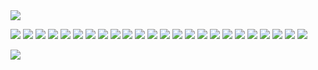 <img src="https://64.media.tumblr.com/fc86a72ba360623d100a9c3afc58b41e/6473f135e50907aa-e4/s500x750/82903350af2c013bf46ae88b97fa0bc7443eccd5.gifv">

<img src="https://64.media.tumblr.com/cc062383ae259a2777cd3297d56a75b9/0b404a7df1ca6abd-26/s100x200/4aafc9e548d7a505286602c997c8fdc0e92a9b0d.gifv"/> <img src="https://64.media.tumblr.com/2d6a4dbed7e20effecb9d3aab86d3dee/0b404a7df1ca6abd-ba/s100x200/081927128f0bdcb87f07f13cfc6234ab96e2718d.gifv"> <img src="https://64.media.tumblr.com/17aff7524c789cdfdf70617b0c16262d/ca97eef3152f39fb-5a/s100x200/9d355556908446014951ea825961c48e72c8e287.pnj"> <img src="https://64.media.tumblr.com/8b7a0c5855c42f2925474a056c1f63d3/98c31fb27f01a822-a2/s100x200/19324c87b766718327b20b2af5b1b1c4d3d3079b.pnj"> <img src="https://64.media.tumblr.com/49c69335bcb5244aaca684783cb83411/33482cf83af8f0c3-dc/s100x200/ee13f1cbcb184a7672647c3cd8e8bcc0bfaa3071.gifv"> <img src="https://64.media.tumblr.com/7727558d37aa33a0f5cfe7511de21197/0ff738aae3bed445-ee/s100x200/85a5ff883c53274a4cf31a196ca1aac56afcc2eb.pnj"> <img src="https://64.media.tumblr.com/2bb3dbb5b41a0bffa285ecb19d0d4cf8/4d437c297503682b-87/s100x200/d96a6f52c86a6991440a81b618939354c9c9a65e.pnj"> <img src="https://images-wixmp-ed30a86b8c4ca887773594c2.wixmp.com/f/0ac9bf74-c0bf-4512-9bcc-9f446728ab5c/d2fu3xa-9c91b78b-b146-4221-a461-13d5d3dbf28d.png?token=eyJ0eXAiOiJKV1QiLCJhbGciOiJIUzI1NiJ9.eyJzdWIiOiJ1cm46YXBwOjdlMGQxODg5ODIyNjQzNzNhNWYwZDQxNWVhMGQyNmUwIiwiaXNzIjoidXJuOmFwcDo3ZTBkMTg4OTgyMjY0MzczYTVmMGQ0MTVlYTBkMjZlMCIsIm9iaiI6W1t7InBhdGgiOiJcL2ZcLzBhYzliZjc0LWMwYmYtNDUxMi05YmNjLTlmNDQ2NzI4YWI1Y1wvZDJmdTN4YS05YzkxYjc4Yi1iMTQ2LTQyMjEtYTQ2MS0xM2Q1ZDNkYmYyOGQucG5nIn1dXSwiYXVkIjpbInVybjpzZXJ2aWNlOmZpbGUuZG93bmxvYWQiXX0.b7zVHPyC_wo7C3OQz65qk_3psIv9Kj7Zr_YXCLy3Ga8"> <img src="https://images-wixmp-ed30a86b8c4ca887773594c2.wixmp.com/f/0ac9bf74-c0bf-4512-9bcc-9f446728ab5c/d2fixdl-2be53dd0-606b-4b38-b962-1132be95d534.png?token=eyJ0eXAiOiJKV1QiLCJhbGciOiJIUzI1NiJ9.eyJzdWIiOiJ1cm46YXBwOjdlMGQxODg5ODIyNjQzNzNhNWYwZDQxNWVhMGQyNmUwIiwiaXNzIjoidXJuOmFwcDo3ZTBkMTg4OTgyMjY0MzczYTVmMGQ0MTVlYTBkMjZlMCIsIm9iaiI6W1t7InBhdGgiOiJcL2ZcLzBhYzliZjc0LWMwYmYtNDUxMi05YmNjLTlmNDQ2NzI4YWI1Y1wvZDJmaXhkbC0yYmU1M2RkMC02MDZiLTRiMzgtYjk2Mi0xMTMyYmU5NWQ1MzQucG5nIn1dXSwiYXVkIjpbInVybjpzZXJ2aWNlOmZpbGUuZG93bmxvYWQiXX0.TtNSnEuTEE44MrSgUk3bCrzXvw_baIFzb9xk0hI8bKc"> <img src="https://images-wixmp-ed30a86b8c4ca887773594c2.wixmp.com/f/cd6f4a62-6aaf-486a-93dc-530b77c7bb1c/d32omik-631c92d7-9259-43b2-ab5b-a3670c39cbf9.png?token=eyJ0eXAiOiJKV1QiLCJhbGciOiJIUzI1NiJ9.eyJzdWIiOiJ1cm46YXBwOjdlMGQxODg5ODIyNjQzNzNhNWYwZDQxNWVhMGQyNmUwIiwiaXNzIjoidXJuOmFwcDo3ZTBkMTg4OTgyMjY0MzczYTVmMGQ0MTVlYTBkMjZlMCIsIm9iaiI6W1t7InBhdGgiOiJcL2ZcL2NkNmY0YTYyLTZhYWYtNDg2YS05M2RjLTUzMGI3N2M3YmIxY1wvZDMyb21pay02MzFjOTJkNy05MjU5LTQzYjItYWI1Yi1hMzY3MGMzOWNiZjkucG5nIn1dXSwiYXVkIjpbInVybjpzZXJ2aWNlOmZpbGUuZG93bmxvYWQiXX0.Q3QGp_TMYUYfmBEseqgTqWrJ-A0TxIHyUwo5Um85_xU"> <img src="https://images-wixmp-ed30a86b8c4ca887773594c2.wixmp.com/f/ba1a7171-d7b8-4567-b10e-c96f7a2cf2d1/d2mnfuc-3f1cb866-6ae8-45ff-a498-3a59c3958f9d.png?token=eyJ0eXAiOiJKV1QiLCJhbGciOiJIUzI1NiJ9.eyJzdWIiOiJ1cm46YXBwOjdlMGQxODg5ODIyNjQzNzNhNWYwZDQxNWVhMGQyNmUwIiwiaXNzIjoidXJuOmFwcDo3ZTBkMTg4OTgyMjY0MzczYTVmMGQ0MTVlYTBkMjZlMCIsIm9iaiI6W1t7InBhdGgiOiJcL2ZcL2JhMWE3MTcxLWQ3YjgtNDU2Ny1iMTBlLWM5NmY3YTJjZjJkMVwvZDJtbmZ1Yy0zZjFjYjg2Ni02YWU4LTQ1ZmYtYTQ5OC0zYTU5YzM5NThmOWQucG5nIn1dXSwiYXVkIjpbInVybjpzZXJ2aWNlOmZpbGUuZG93bmxvYWQiXX0.4kXOuYVWB0GNx0tTOey8Zi9KR4zTLez0Yr1iAnHKK0s"> <img src="https://images-wixmp-ed30a86b8c4ca887773594c2.wixmp.com/f/b8ff6c3d-69a0-4c41-8687-b1b3e6930adc/d34iv44-a45e26a6-5fc2-48d1-a2e9-5cf62b26258c.gif?token=eyJ0eXAiOiJKV1QiLCJhbGciOiJIUzI1NiJ9.eyJzdWIiOiJ1cm46YXBwOjdlMGQxODg5ODIyNjQzNzNhNWYwZDQxNWVhMGQyNmUwIiwiaXNzIjoidXJuOmFwcDo3ZTBkMTg4OTgyMjY0MzczYTVmMGQ0MTVlYTBkMjZlMCIsIm9iaiI6W1t7InBhdGgiOiJcL2ZcL2I4ZmY2YzNkLTY5YTAtNGM0MS04Njg3LWIxYjNlNjkzMGFkY1wvZDM0aXY0NC1hNDVlMjZhNi01ZmMyLTQ4ZDEtYTJlOS01Y2Y2MmIyNjI1OGMuZ2lmIn1dXSwiYXVkIjpbInVybjpzZXJ2aWNlOmZpbGUuZG93bmxvYWQiXX0.PBjPQKsQOfXsHssElNrVmvY1NVTG8hRGaKeJ41Ok5E8"> <img src="https://images-wixmp-ed30a86b8c4ca887773594c2.wixmp.com/f/b8ff6c3d-69a0-4c41-8687-b1b3e6930adc/d3003xf-00eb166d-e966-4300-8605-ce808d2f9dc2.gif?token=eyJ0eXAiOiJKV1QiLCJhbGciOiJIUzI1NiJ9.eyJzdWIiOiJ1cm46YXBwOjdlMGQxODg5ODIyNjQzNzNhNWYwZDQxNWVhMGQyNmUwIiwiaXNzIjoidXJuOmFwcDo3ZTBkMTg4OTgyMjY0MzczYTVmMGQ0MTVlYTBkMjZlMCIsIm9iaiI6W1t7InBhdGgiOiJcL2ZcL2I4ZmY2YzNkLTY5YTAtNGM0MS04Njg3LWIxYjNlNjkzMGFkY1wvZDMwMDN4Zi0wMGViMTY2ZC1lOTY2LTQzMDAtODYwNS1jZTgwOGQyZjlkYzIuZ2lmIn1dXSwiYXVkIjpbInVybjpzZXJ2aWNlOmZpbGUuZG93bmxvYWQiXX0.NUjCaDJVJkwng3Oo0X92d0kt1Mw6LsExdxNoOH29auA"> <img src="https://images-wixmp-ed30a86b8c4ca887773594c2.wixmp.com/f/a2c00a7e-8a64-4d3e-a875-cd4c5ab696c0/d81q3yf-156b952c-a293-4b04-bdb8-863973d016a1.png?token=eyJ0eXAiOiJKV1QiLCJhbGciOiJIUzI1NiJ9.eyJzdWIiOiJ1cm46YXBwOjdlMGQxODg5ODIyNjQzNzNhNWYwZDQxNWVhMGQyNmUwIiwiaXNzIjoidXJuOmFwcDo3ZTBkMTg4OTgyMjY0MzczYTVmMGQ0MTVlYTBkMjZlMCIsIm9iaiI6W1t7InBhdGgiOiJcL2ZcL2EyYzAwYTdlLThhNjQtNGQzZS1hODc1LWNkNGM1YWI2OTZjMFwvZDgxcTN5Zi0xNTZiOTUyYy1hMjkzLTRiMDQtYmRiOC04NjM5NzNkMDE2YTEucG5nIn1dXSwiYXVkIjpbInVybjpzZXJ2aWNlOmZpbGUuZG93bmxvYWQiXX0.-DE3FdvSlYYRsPX2S9gWq-oMnNsFhHCZCb6J5HH1kE0"> <img src="https://images-wixmp-ed30a86b8c4ca887773594c2.wixmp.com/f/0ac9bf74-c0bf-4512-9bcc-9f446728ab5c/d2fve41-f5240e23-8eb0-4c1c-811c-453fd4819cc0.gif?token=eyJ0eXAiOiJKV1QiLCJhbGciOiJIUzI1NiJ9.eyJzdWIiOiJ1cm46YXBwOjdlMGQxODg5ODIyNjQzNzNhNWYwZDQxNWVhMGQyNmUwIiwiaXNzIjoidXJuOmFwcDo3ZTBkMTg4OTgyMjY0MzczYTVmMGQ0MTVlYTBkMjZlMCIsIm9iaiI6W1t7InBhdGgiOiJcL2ZcLzBhYzliZjc0LWMwYmYtNDUxMi05YmNjLTlmNDQ2NzI4YWI1Y1wvZDJmdmU0MS1mNTI0MGUyMy04ZWIwLTRjMWMtODExYy00NTNmZDQ4MTljYzAuZ2lmIn1dXSwiYXVkIjpbInVybjpzZXJ2aWNlOmZpbGUuZG93bmxvYWQiXX0.hr5NDhbge1VXGDCA2mkwRmhpSU0hgMadT-KIOmKOv08"> <img src="https://images-wixmp-ed30a86b8c4ca887773594c2.wixmp.com/f/1263f136-1b6c-41f1-b97f-b8bc67bbf273/d7h0kqn-edc4b749-c295-4dfd-a02c-581080e021b0.gif?token=eyJ0eXAiOiJKV1QiLCJhbGciOiJIUzI1NiJ9.eyJzdWIiOiJ1cm46YXBwOjdlMGQxODg5ODIyNjQzNzNhNWYwZDQxNWVhMGQyNmUwIiwiaXNzIjoidXJuOmFwcDo3ZTBkMTg4OTgyMjY0MzczYTVmMGQ0MTVlYTBkMjZlMCIsIm9iaiI6W1t7InBhdGgiOiJcL2ZcLzEyNjNmMTM2LTFiNmMtNDFmMS1iOTdmLWI4YmM2N2JiZjI3M1wvZDdoMGtxbi1lZGM0Yjc0OS1jMjk1LTRkZmQtYTAyYy01ODEwODBlMDIxYjAuZ2lmIn1dXSwiYXVkIjpbInVybjpzZXJ2aWNlOmZpbGUuZG93bmxvYWQiXX0.jhoRE8l7sT5CXhNYbtD3kO1U1CjBbW_Jn3Wfd68c61M"> <img src="https://images-wixmp-ed30a86b8c4ca887773594c2.wixmp.com/f/1263f136-1b6c-41f1-b97f-b8bc67bbf273/d745dql-b657656e-cefa-491c-92cd-48156dfcd3bf.gif?token=eyJ0eXAiOiJKV1QiLCJhbGciOiJIUzI1NiJ9.eyJzdWIiOiJ1cm46YXBwOjdlMGQxODg5ODIyNjQzNzNhNWYwZDQxNWVhMGQyNmUwIiwiaXNzIjoidXJuOmFwcDo3ZTBkMTg4OTgyMjY0MzczYTVmMGQ0MTVlYTBkMjZlMCIsIm9iaiI6W1t7InBhdGgiOiJcL2ZcLzEyNjNmMTM2LTFiNmMtNDFmMS1iOTdmLWI4YmM2N2JiZjI3M1wvZDc0NWRxbC1iNjU3NjU2ZS1jZWZhLTQ5MWMtOTJjZC00ODE1NmRmY2QzYmYuZ2lmIn1dXSwiYXVkIjpbInVybjpzZXJ2aWNlOmZpbGUuZG93bmxvYWQiXX0.Q8MIn5sfEBt9diZzH-Pqjq93WaT8KCUSAimJi1o4POk"> <img src="https://images-wixmp-ed30a86b8c4ca887773594c2.wixmp.com/f/0707c910-076f-4376-b6fa-61aae4d4be55/dfq36e2-a30d6c54-6d94-4162-9acd-67459791a495.png/v1/fill/w_99,h_56/lapfox_stamp___tqbf_by_saturnzquark_dfq36e2-fullview.png?token=eyJ0eXAiOiJKV1QiLCJhbGciOiJIUzI1NiJ9.eyJzdWIiOiJ1cm46YXBwOjdlMGQxODg5ODIyNjQzNzNhNWYwZDQxNWVhMGQyNmUwIiwiaXNzIjoidXJuOmFwcDo3ZTBkMTg4OTgyMjY0MzczYTVmMGQ0MTVlYTBkMjZlMCIsIm9iaiI6W1t7ImhlaWdodCI6Ijw9NTYiLCJwYXRoIjoiXC9mXC8wNzA3YzkxMC0wNzZmLTQzNzYtYjZmYS02MWFhZTRkNGJlNTVcL2RmcTM2ZTItYTMwZDZjNTQtNmQ5NC00MTYyLTlhY2QtNjc0NTk3OTFhNDk1LnBuZyIsIndpZHRoIjoiPD05OSJ9XV0sImF1ZCI6WyJ1cm46c2VydmljZTppbWFnZS5vcGVyYXRpb25zIl19.bYyNF2aDi2Gyg6yl3_KRpM1rvoUUnmWaZjSiOFcici8"> <img src="https://images-wixmp-ed30a86b8c4ca887773594c2.wixmp.com/f/b6b32f43-2068-4c1e-b997-af16d761296e/d7gsvcy-472b12ca-984c-4192-9f29-4da44d6cbbe9.png/v1/fill/w_99,h_56,q_80,strp/watgbs___wadanohara_fan_stamp_01_by_whitenoize_d7gsvcy-fullview.jpg?token=eyJ0eXAiOiJKV1QiLCJhbGciOiJIUzI1NiJ9.eyJzdWIiOiJ1cm46YXBwOjdlMGQxODg5ODIyNjQzNzNhNWYwZDQxNWVhMGQyNmUwIiwiaXNzIjoidXJuOmFwcDo3ZTBkMTg4OTgyMjY0MzczYTVmMGQ0MTVlYTBkMjZlMCIsIm9iaiI6W1t7ImhlaWdodCI6Ijw9NTYiLCJwYXRoIjoiXC9mXC9iNmIzMmY0My0yMDY4LTRjMWUtYjk5Ny1hZjE2ZDc2MTI5NmVcL2Q3Z3N2Y3ktNDcyYjEyY2EtOTg0Yy00MTkyLTlmMjktNGRhNDRkNmNiYmU5LnBuZyIsIndpZHRoIjoiPD05OSJ9XV0sImF1ZCI6WyJ1cm46c2VydmljZTppbWFnZS5vcGVyYXRpb25zIl19.IpwXiKeVCwbdb5F3_txDP5Bxll0XeAkER2dMTSSWFDc"> <img src="https://images-wixmp-ed30a86b8c4ca887773594c2.wixmp.com/f/d780868d-9d4e-453b-8090-3388ccb478b6/d9wd0a3-ba3df628-88cd-4cce-b548-a55c2b9a9c96.png/v1/fill/w_99,h_56/eticalb_by_gizaira_d9wd0a3-fullview.png?token=eyJ0eXAiOiJKV1QiLCJhbGciOiJIUzI1NiJ9.eyJzdWIiOiJ1cm46YXBwOjdlMGQxODg5ODIyNjQzNzNhNWYwZDQxNWVhMGQyNmUwIiwiaXNzIjoidXJuOmFwcDo3ZTBkMTg4OTgyMjY0MzczYTVmMGQ0MTVlYTBkMjZlMCIsIm9iaiI6W1t7ImhlaWdodCI6Ijw9NTYiLCJwYXRoIjoiXC9mXC9kNzgwODY4ZC05ZDRlLTQ1M2ItODA5MC0zMzg4Y2NiNDc4YjZcL2Q5d2QwYTMtYmEzZGY2MjgtODhjZC00Y2NlLWI1NDgtYTU1YzJiOWE5Yzk2LnBuZyIsIndpZHRoIjoiPD05OSJ9XV0sImF1ZCI6WyJ1cm46c2VydmljZTppbWFnZS5vcGVyYXRpb25zIl19.kAjWOsg4qIzWfXnUlxXo6hZWzpPeBHDQH5V2FW5m4O4"> <img src="https://images-wixmp-ed30a86b8c4ca887773594c2.wixmp.com/f/b14c77e0-8e91-40b4-9210-60e308384c51/da6ftmx-00f87c8c-dec7-44e7-a013-843e7308a613.png/v1/fill/w_99,h_56/shirogane_funamusea_stamp_by_character__stamps_da6ftmx-fullview.png?token=eyJ0eXAiOiJKV1QiLCJhbGciOiJIUzI1NiJ9.eyJzdWIiOiJ1cm46YXBwOjdlMGQxODg5ODIyNjQzNzNhNWYwZDQxNWVhMGQyNmUwIiwiaXNzIjoidXJuOmFwcDo3ZTBkMTg4OTgyMjY0MzczYTVmMGQ0MTVlYTBkMjZlMCIsIm9iaiI6W1t7ImhlaWdodCI6Ijw9NTYiLCJwYXRoIjoiXC9mXC9iMTRjNzdlMC04ZTkxLTQwYjQtOTIxMC02MGUzMDgzODRjNTFcL2RhNmZ0bXgtMDBmODdjOGMtZGVjNy00NGU3LWEwMTMtODQzZTczMDhhNjEzLnBuZyIsIndpZHRoIjoiPD05OSJ9XV0sImF1ZCI6WyJ1cm46c2VydmljZTppbWFnZS5vcGVyYXRpb25zIl19.40yt5srRJjy4Epi5V4FK8ZNtKZ1TsdxGq1SfmeYESWo"> <img src="https://images-wixmp-ed30a86b8c4ca887773594c2.wixmp.com/f/b4820004-6d57-4a29-aa29-c77f02c96045/dd0kwjg-2b1e4dbe-3390-424d-9b18-1621236039f7.png/v1/fill/w_99,h_57/polandball_stamp__f2u__by_f0rk_l0rd_dd0kwjg-fullview.png?token=eyJ0eXAiOiJKV1QiLCJhbGciOiJIUzI1NiJ9.eyJzdWIiOiJ1cm46YXBwOjdlMGQxODg5ODIyNjQzNzNhNWYwZDQxNWVhMGQyNmUwIiwiaXNzIjoidXJuOmFwcDo3ZTBkMTg4OTgyMjY0MzczYTVmMGQ0MTVlYTBkMjZlMCIsIm9iaiI6W1t7ImhlaWdodCI6Ijw9NTciLCJwYXRoIjoiXC9mXC9iNDgyMDAwNC02ZDU3LTRhMjktYWEyOS1jNzdmMDJjOTYwNDVcL2RkMGt3amctMmIxZTRkYmUtMzM5MC00MjRkLTliMTgtMTYyMTIzNjAzOWY3LnBuZyIsIndpZHRoIjoiPD05OSJ9XV0sImF1ZCI6WyJ1cm46c2VydmljZTppbWFnZS5vcGVyYXRpb25zIl19.6sQG3qN2tJqrsLLMmpz0OiE6eTInGFW54oZo6L26myc"> <img src="https://images-wixmp-ed30a86b8c4ca887773594c2.wixmp.com/f/0ac9bf74-c0bf-4512-9bcc-9f446728ab5c/d2lk9vf-ce466d3f-031d-485b-afb8-e86c18f86678.png/v1/fill/w_99,h_56/aph__i_love_feliks_stamp_by_chibikaede_d2lk9vf-fullview.png?token=eyJ0eXAiOiJKV1QiLCJhbGciOiJIUzI1NiJ9.eyJzdWIiOiJ1cm46YXBwOjdlMGQxODg5ODIyNjQzNzNhNWYwZDQxNWVhMGQyNmUwIiwiaXNzIjoidXJuOmFwcDo3ZTBkMTg4OTgyMjY0MzczYTVmMGQ0MTVlYTBkMjZlMCIsIm9iaiI6W1t7ImhlaWdodCI6Ijw9NTYiLCJwYXRoIjoiXC9mXC8wYWM5YmY3NC1jMGJmLTQ1MTItOWJjYy05ZjQ0NjcyOGFiNWNcL2QybGs5dmYtY2U0NjZkM2YtMDMxZC00ODViLWFmYjgtZTg2YzE4Zjg2Njc4LnBuZyIsIndpZHRoIjoiPD05OSJ9XV0sImF1ZCI6WyJ1cm46c2VydmljZTppbWFnZS5vcGVyYXRpb25zIl19._BJc8nCcDPiSOiv_6RGWHMjVBQP4bVyS7qz9siIllR0"> <img src="https://images-wixmp-ed30a86b8c4ca887773594c2.wixmp.com/f/1263f136-1b6c-41f1-b97f-b8bc67bbf273/d7z1pk3-b7d84a14-d9a5-400f-98f7-2aa352f8c327.png/v1/fill/w_99,h_56/hetalia_hungary___stamp_by_world_wide_shipping_d7z1pk3-fullview.png?token=eyJ0eXAiOiJKV1QiLCJhbGciOiJIUzI1NiJ9.eyJzdWIiOiJ1cm46YXBwOjdlMGQxODg5ODIyNjQzNzNhNWYwZDQxNWVhMGQyNmUwIiwiaXNzIjoidXJuOmFwcDo3ZTBkMTg4OTgyMjY0MzczYTVmMGQ0MTVlYTBkMjZlMCIsIm9iaiI6W1t7ImhlaWdodCI6Ijw9NTYiLCJwYXRoIjoiXC9mXC8xMjYzZjEzNi0xYjZjLTQxZjEtYjk3Zi1iOGJjNjdiYmYyNzNcL2Q3ejFwazMtYjdkODRhMTQtZDlhNS00MDBmLTk4ZjctMmFhMzUyZjhjMzI3LnBuZyIsIndpZHRoIjoiPD05OSJ9XV0sImF1ZCI6WyJ1cm46c2VydmljZTppbWFnZS5vcGVyYXRpb25zIl19.SZK39J7wg4ZJxfsJOdV8BM3_avVufdHRIE9niACdRak">

<img src="https://64.media.tumblr.com/fc86a72ba360623d100a9c3afc58b41e/6473f135e50907aa-e4/s500x750/82903350af2c013bf46ae88b97fa0bc7443eccd5.gifv">
